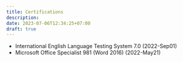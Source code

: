 ```yaml
---
title: Certifications
description: 
date: 2023-07-06T12:34:25+07:00
draft: true
---
```


- International English Language Testing System 7.0 (2022-Sep01)
- Microsoft Office Specialist 981 (Word 2016) (2022-May21)
